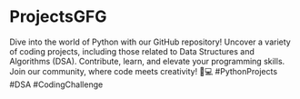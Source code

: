 # ProjectsGFG
Dive into the world of Python with our GitHub repository! Uncover a variety of coding projects, including those related to Data Structures and Algorithms (DSA). Contribute, learn, and elevate your programming skills. Join our community, where code meets creativity! 🐍💻 #PythonProjects #DSA #CodingChallenge
